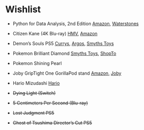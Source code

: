 # Wishlist

- Python for Data Analysis, 2nd Edition [Amazon](https://www.amazon.co.uk/Python-Data-Analysis-Wes-Mckinney/dp/1491957662), [Waterstones](https://www.waterstones.com/book/python-for-data-analysis-2e/wes-mckinney/9781491957660)
- Citizen Kane (4K Blu-ray) [HMV](https://store.hmv.com/store/film-tv/4k-ultra-hd-blu-ray/citizen-kane), [Amazon](https://www.amazon.co.uk/Citizen-Kane-Anniversary-Collectors-Blu-ray/dp/B09J91C5WK)
- Demon’s Souls PS5 [Currys](https://www.currys.co.uk/gbuk/gaming/console-gaming/games/playstation-demon-s-souls-ps5-10194355-pdt.html), [Argos](https://www.argos.co.uk/product/8328461), [Smyths Toys](https://www.smythstoys.com/uk/en-gb/video-games-and-tablets/playstation-5/playstation-5-games/demon-s-souls-ps5/p/191454)
- Pokemon Brilliant Diamond [Smyths Toys](https://www.smythstoys.com/uk/en-gb/video-games-and-tablets/video-games/pok%C3%A9mon-brilliant-diamond-and-shining-pearl-video-games/pok%C3%A9mon-brilliant-diamond-nintendo-switch/p/201306), [ShopTo](https://www.shopto.net/en/swpo30-pokemon-brilliant-diamond-p1061569/)
- Pokemon Shining Pearl
- Joby GripTight One GorillaPod stand [Amazon](https://www.amazon.co.uk/Joby-GripTight-Tripod-Stand-Holder/dp/B01NGTBA3E), [Joby](https://joby.com/uk-en/griptight-one-gp-stand-jb01491-0ww/)
- Hario Mizudashi [Hario](https://www.hario.co.uk/products/hario-mizudashi-cold-brew-coffee-maker-brown-600ml)

- ~~Dying Light (Switch)~~
- ~~5 Centimeters Per Second (Blu-ray)~~
- ~~Lost Judgment PS5~~
- ~~Ghost of Tsushima Director’s Cut PS5~~
